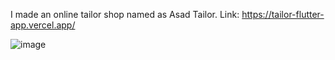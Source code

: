 I made an online tailor shop named as Asad Tailor. 
Link: https://tailor-flutter-app.vercel.app/

![image](https://github.com/AhmadNasrulla/Tailor-Flutter-App/assets/119662017/0a83c8d7-671a-4f64-853a-7a83c5a4d9a3)
